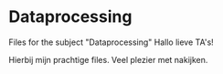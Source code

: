 # Dataprocessing
Files for the subject "Dataprocessing"
Hallo lieve TA's!

Hierbij mijn prachtige files.
Veel plezier met nakijken.
